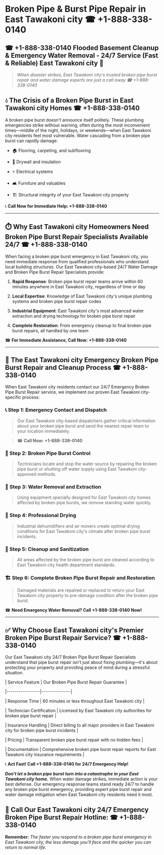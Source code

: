 # Broken Pipe & Burst Pipe Repair in East Tawakoni city ☎ +1-888-338-0140  
## ☎ +1-888-338-0140 Flooded Basement Cleanup & Emergency Water Removal - 24/7 Service (Fast & Reliable) East Tawakoni city 🚨  

> *When disaster strikes, East Tawakoni city's trusted broken pipe burst repair and water damage experts are just a call away ☎ +1-888-338-0140*  

## 💧 The Crisis of a Broken Pipe Burst in East Tawakoni city Homes ☎ +1-888-338-0140  

A broken pipe burst doesn't announce itself politely. These plumbing emergencies strike without warning, often during the most inconvenient times—middle of the night, holidays, or weekends—when East Tawakoni city residents feel most vulnerable. Water cascading from a broken pipe burst can rapidly damage:  

* 🏠 Flooring, carpeting, and subflooring  
* 🧱 Drywall and insulation  
* ⚡ Electrical systems  
* 🛋️ Furniture and valuables  
* 🏗️ Structural integrity of your East Tawakoni city property  

📞 **Call Now for Immediate Help: +1-888-338-0140**  

---  

## ⏱️ Why East Tawakoni city Homeowners Need Broken Pipe Burst Repair Specialists Available 24/7 ☎ +1-888-338-0140  

When facing a broken pipe burst emergency in East Tawakoni city, you need immediate response from qualified professionals who understand local building structures. Our East Tawakoni city-based 24/7 Water Damage and Broken Pipe Burst Repair Specialists provide:  

1. **Rapid Response**: Broken pipe burst repair teams arrive within 60 minutes anywhere in East Tawakoni city, regardless of time or day  
2. **Local Expertise**: Knowledge of East Tawakoni city's unique plumbing systems and broken pipe burst repair codes  
3. **Industrial Equipment**: East Tawakoni city's most advanced water extraction and drying technology for broken pipe burst repair  
4. **Complete Restoration**: From emergency cleanup to final broken pipe burst repairs, all handled by one team  

☎ **For Immediate Assistance, Call Now: +1-888-338-0140**  

---  

## 🔧 The East Tawakoni city Emergency Broken Pipe Burst Repair and Cleanup Process ☎ +1-888-338-0140  

When East Tawakoni city residents contact our 24/7 Emergency Broken Pipe Burst Repair service, we implement our proven East Tawakoni city-specific process:  

### 📞 Step 1: Emergency Contact and Dispatch  
> Our East Tawakoni city-based dispatchers gather critical information about your broken pipe burst and send the nearest repair team to your location immediately.  
> ☎ **Call Now: +1-888-338-0140**  

### 🚿 Step 2: Broken Pipe Burst Control  
> Technicians locate and stop the water source by repairing the broken pipe burst or shutting off water supply using East Tawakoni city-approved methods.  

### 🌊 Step 3: Water Removal and Extraction  
> Using equipment specially designed for East Tawakoni city homes affected by broken pipe bursts, we remove standing water quickly.  

### 💨 Step 4: Professional Drying  
> Industrial dehumidifiers and air movers create optimal drying conditions for East Tawakoni city's climate after broken pipe burst incidents.  

### 🧼 Step 5: Cleanup and Sanitization  
> All areas affected by the broken pipe burst are cleaned according to East Tawakoni city health department standards.  

### 🏗️ Step 6: Complete Broken Pipe Burst Repair and Restoration  
> Damaged materials are repaired or replaced to return your East Tawakoni city property to pre-damage condition after the broken pipe burst.  

☎ **Need Emergency Water Removal? Call +1-888-338-0140 Now!**  

---  

## ✅ Why Choose East Tawakoni city's Premier Broken Pipe Burst Repair Service? ☎ +1-888-338-0140  

Our East Tawakoni city 24/7 Broken Pipe Burst Repair Specialists understand that pipe burst repair isn't just about fixing plumbing—it's about protecting your property and providing peace of mind during a stressful situation.  

| Service Feature | Our Broken Pipe Burst Repair Guarantee |  
|-----------------|---------------|  
| Response Time | 60 minutes or less throughout East Tawakoni city |  
| Technician Certification | Licensed by East Tawakoni city authorities for broken pipe burst repair |  
| Insurance Handling | Direct billing to all major providers in East Tawakoni city for broken pipe burst incidents |  
| Pricing | Transparent broken pipe burst repair with no hidden fees |  
| Documentation | Comprehensive broken pipe burst repair reports for East Tawakoni city insurance requirements |  

📞 **Act Fast! Call +1-888-338-0140 for 24/7 Emergency Help!**  

***Don't let a broken pipe burst turn into a catastrophe in your East Tawakoni city home.*** When water damage strikes, immediate action is your best defense. Our emergency response teams stand ready 24/7 to handle any broken pipe burst emergency, providing expert pipe burst repair and water damage mitigation when East Tawakoni city residents need it most.  

## 📱 Call Our East Tawakoni city 24/7 Emergency Broken Pipe Burst Repair Hotline: ☎ +1-888-338-0140  

**Remember**: *The faster you respond to a broken pipe burst emergency in East Tawakoni city, the less damage you'll face and the quicker you can return to normal life.*